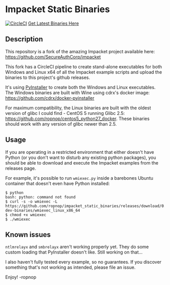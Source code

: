 # Impacket Static Binaries
[![CircleCI](https://circleci.com/gh/ropnop/impacket_static_binaries.svg?style=svg)](https://circleci.com/gh/ropnop/impacket_static_binaries)   [Get Latest Binaries Here](https://github.com/ropnop/impacket_static_binaries/releases/latest)

## Description
This repository is a fork of the amazing Impacket project available here: https://github.com/SecureAuthCorp/impacket

This fork has a CircleCI pipeline to create stand-alone executables for both Windows and Linux x64 of all the Impacket example scripts and upload the binaries to this project's github releases.

It's using [PyInstaller](http://www.pyinstaller.org/) to create both the Windows and Linux executables. The Windows binaries are built with Wine using cdrx's docker image: https://github.com/cdrx/docker-pyinstaller

For maximum compatibility, the Linux binaries are built with the oldest version of glibc I could find - CentOS 5 running Glibc 2.5: https://github.com/ropnop/centos5_python27_docker. These binaries should work with any version of glibc newer than 2.5. 

## Usage
If you are operating in a restricted environment that either doesn't have Python (or you don't want to disturb any existing python packages), you should be able to download and execute the Impacket examples from the releases page.

For example, it's possible to run `wmiexec.py` inside a barebones Ubuntu container that doesn't even have Python installed:

```
$ python
bash: python: command not found
$ curl -s -o wmiexec -L https://github.com/ropnop/impacket_static_binaries/releases/download/0.9.19-dev-binaries/wmiexec_linux_x86_64
$ chmod +x wmiexec
$ ./wmiexec
```

## Known issues
`ntlmrelayx` and `smbrelayx` aren't working properly yet. They do some custom loading that PyInstaller doesn't like. Still working on that...

I also haven't fully tested every example, so no guarantees. If you discover something that's not working as intended, please file an issue.

Enjoy!
-ropnop
